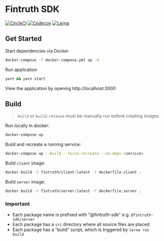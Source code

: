 # Fintruth SDK

[![CircleCI](https://circleci.com/gh/fintruth/fintruth-sdk/tree/develop.svg?circle-token=d07baf4e14fad3d758ba15f77e9549170f28a801&style=shield&label=test)](https://circleci.com/gh/fintruth/fintruth-sdk/tree/develop)
[![Codecov](https://codecov.io/gh/fintruth/fintruth-sdk/branch/develop/graph/badge.svg?token=q9ceds0dCX)](https://codecov.io/gh/fintruth/fintruth-sdk)
[![Lerna](https://badgen.net/badge/maintained%20with/lerna/cc00ff)](https://github.com/lerna/lerna/)

## Get Started

Start dependencies via Docker

```bash
docker-compose -f docker-compose.yml up -d
```

Run application

```bash
yarn && yarn start
```

View the application by opening http://localhost:3000

## Build

> `build` or `build:release` must be manually run before creating images

Run locally in docker:

```bash
docker-compose up
```

Build and recreate a running service:

```bash
docker-compose up --build --force-recreate --no-deps <service>
```

Build `client` image:

```bash
docker build -t fintruth/client:latest -f dockerfile.client .
```

Build `server` image:

```bash
docker build -t fintruth/server:latest -f dockerfile.server .
```

### Important

- Each package name is prefixed with "@fintruth-sdk" e.g. `@fintruth-sdk/server`
- Each package has a `src` directory where all source files are placed
- Each package has a "build" script, which is triggered by `lerna run build`
